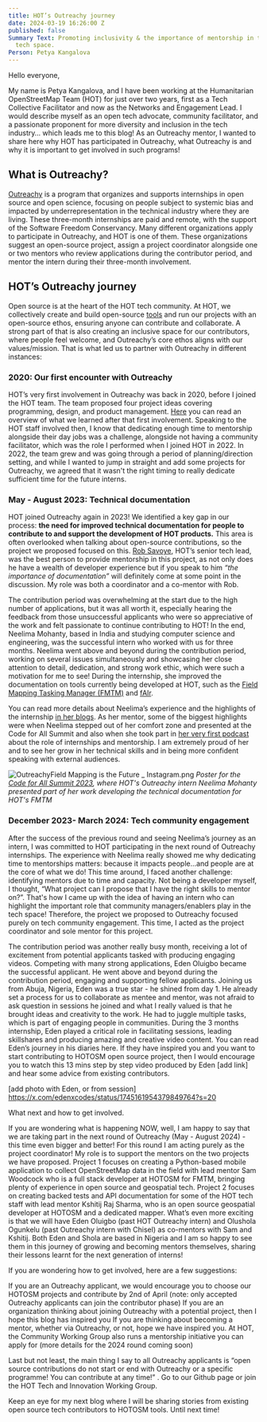 ```yaml
---
title: HOT’s Outreachy journey
date: 2024-03-19 16:26:00 Z
published: false
Summary Text: Promoting inclusivity & the importance of mentorship in the open-source
  tech space.
Person: Petya Kangalova
---
```


Hello everyone,

My name is Petya Kangalova, and I have been working at the Humanitarian OpenStreetMap Team (HOT) for just over two years, first as a Tech Collective Facilitator and now as the Networks and Engagement Lead. I would describe myself as an open tech advocate, community facilitator, and a passionate proponent for more diversity and inclusion in the tech industry… which leads me to this blog! As an Outreachy mentor, I wanted to share here why HOT has participated in Outreachy, what Outreachy is and why it is important to get involved in such programs!

## What is Outreachy?

[Outreachy](https://www.outreachy.org/) is a program that organizes and supports internships in open source and open science, focusing on people subject to systemic bias and impacted by underrepresentation in the technical industry where they are living. These three-month internships are paid and remote, with the support of the Software Freedom Conservancy. Many different organizations apply to participate in Outreachy, and HOT is one of them. These organizations suggest an open-source project, assign a project coordinator alongside one or two mentors who review applications during the contributor period, and mentor the intern during their three-month involvement.

## HOT’s Outreachy journey

Open source is at the heart of the HOT tech community. At HOT, we collectively create and build open-source [tools](https://www.hotosm.org/tools-and-data) and run our projects with an open-source ethos, ensuring anyone can contribute and collaborate. A strong part of that is also creating an inclusive space for our contributors, where people feel welcome, and Outreachy’s core ethos aligns with our values/mission. That is what led us to partner with Outreachy in different instances:

### 2020: Our first encounter with Outreachy
 
HOT’s very first involvement in Outreachy was back in 2020, before I joined the HOT team. The team proposed four project ideas covering programming, design, and product management. [Here](https://www.hotosm.org/updates/join-us-this-summer-for-gsoc-and-outreachy-internships/) you can read an overview of what we learned after that first involvement. Speaking to the HOT staff involved then, I know that dedicating enough time to mentorship alongside their day jobs was a challenge, alongside not having a community facilitator, which was the role I performed when I joined HOT in 2022. In 2022, the team grew and was going through a period of planning/direction setting, and while I wanted to jump in straight and add some projects for Outreachy, we agreed that it wasn't the right timing to really dedicate sufficient time for the future interns.  

### May - August 2023: Technical documentation
 
HOT joined Outreachy again in 2023! We identified a key gap in our process: **the need for improved technical documentation for people to contribute to and support the development of HOT products.** This area is often overlooked when talking about open-source contributions, so the project we proposed focused on this. [Rob Savoye](https://www.hotosm.org/people/rob-savoye/), HOT’s senior tech lead, was the best person to provide mentorship in this project, as not only does he have a wealth of developer experience but if you speak to him *“the importance of documentation”* will definitely come at some point in the discussion. My role was both a coordinator and a co-mentor with Rob. 

The contribution period was overwhelming at the start due to the high number of applications, but it was all worth it, especially hearing the feedback from those unsuccessful applicants who were so appreciative of the work and felt passionate to continue contributing to HOT! In the end, Neelima Mohanty, based in India and studying computer science and engineering, was the successful intern who worked with us for three months. Neelima went above and beyond during the contribution period, working on several issues simultaneously and showcasing her close attention to detail, dedication, and strong work ethic, which were such a motivation for me to see! During the internship, she improved the documentation on tools currently being developed at HOT, such as the [Field Mapping Tasking Manager (FMTM)](https://www.hotosm.org/updates/field-mapping-tasking-manager-fmtm/) and [fAIr](https://www.hotosm.org/updates/fAIr_2024/). 

You can read more details about Neelima’s experience and the highlights of the internship [in her blogs](https://www.openstreetmap.org/user/Neelima%20Mohanty/diary). As her mentor, some of the biggest highlights were when Neelima stepped out of her comfort zone and presented at the Code for All Summit and also when she took part in [her very first podcast](https://thegeomob.com/podcast/episode-218) about the role of internships and mentorship. I am extremely proud of her and to see her grow in her technical skills and in being more confident speaking with external audiences.

![OutreachyField Mapping is the Future _ Instagram.png](https://cdn.hotosm.org/website/OutreachyField+Mapping+is+the+Future+_+Instagram.png)
*Poster for the [Code for All Summit 2023](http://codeforall.org/summit-2023/), where HOT's Outreachy intern Neelima Mohanty presented part of her work developing the technical documentation for HOT's FMTM*

### December 2023- March 2024: Tech community engagement

After the success of the previous round and seeing Neelima’s journey as an intern, I was committed to HOT participating in the next round of Outreachy internships. The experience with Neelima really showed me why dedicating time to mentorships matters:  because it impacts people...and people are at the core of what we do! This time around, I faced another challenge: identifying mentors due to time and capacity. Not being a developer myself, I thought, “What project can I propose that I have the right skills to mentor on?”. That's how I came up with the idea of having an intern who can highlight the important role that community managers/enablers play in the tech space! Therefore, the project we proposed to Outreachy focused purely on tech community engagement. This time, I acted as the project coordinator and sole mentor for this project.

The contribution period was another really busy month, receiving a lot of excitement from potential applicants tasked with producing engaging videos. Competing with many strong applications, Eden Oluigbo became the successful applicant. He went above and beyond during the contribution period, engaging and supporting fellow applicants. Joining us from Abuja, Nigeria, Eden was a true star - he shined from day 1. He already set a process for us to collaborate as mentee and mentor, was not afraid to ask question in sessions he joined and what I really valued is that he brought ideas and creativity to the work. He had to juggle multiple tasks, which is part of engaging people in communities. During the 3 months internship, Eden played a critical role in facilitating sessions, leading skillshares and producing amazing and creative video content. You can read Eden’s journey in his diaries here. If they have inspired you and you want to start contributing to HOTOSM open source project, then I would encourage you to watch this 13 mins step by step video produced by Eden [add link] and hear some advice from existing contributors.

[add photo with Eden, or from session] https://x.com/edenxcodes/status/1745161954379849764?s=20

What next and how to get involved.

If you are wondering what is happening NOW, well, I am happy to say that we are taking part in the next round of Outreachy (May - August 2024) - this time even bigger and better! For this round I am acting purely as the project coordinator! My role is to support the mentors on the two projects we have proposed. Project 1 focuses on  creating a Python-based mobile application to collect OpenStreetMap data in the field with lead mentor Sam Woodcock who is a full stack developer at HOTOSM for FMTM, bringing plenty of experience in open source and geospatial tech. Project 2 focuses on creating backed tests and API documentation for some of the HOT tech staff with lead mentor Kshitij Raj Sharma, who is an open source geospatial developer at HOTOSM and a dedicated mapper. What’s even more exciting is that we will have Eden Oluigbo (past HOT Outreachy intern) and Olushola Ogunkelu (past Outreachy intern with Chisel)  as co-mentors with Sam and Kshitij.  Both Eden and Shola are based in Nigeria and  I am so happy to see them in this journey of growing and becoming mentors themselves, sharing their lessons learnt for the next generation of interns!

If you are wondering how to get involved, here are a few suggestions:

If you are an Outreachy applicant, we would encourage you to choose our HOTOSM projects and contribute by 2nd of April (note: only accepted Outreachy applicants can join the contributor phase)
If you are an organization thinking about joining Outreachy with a potential project, then I hope this blog has inspired you 
If you are thinking about becoming a mentor, whether via Outreachy, or not, hope we have inspired you. At HOT, the Community Working Group also runs a mentorship initiative you can apply for (more details for the 2024 round coming soon)

Last but not least, the main thing I say to all Outreachy applicants is “open source contributions do not start or end with Outreachy or a specific programme! You can contribute at any time!” . Go to our Github page or join the HOT Tech and Innovation Working Group.

Keep an eye for my next blog where I will be sharing stories from existing open source tech contributors to HOTOSM tools. Until next time!
